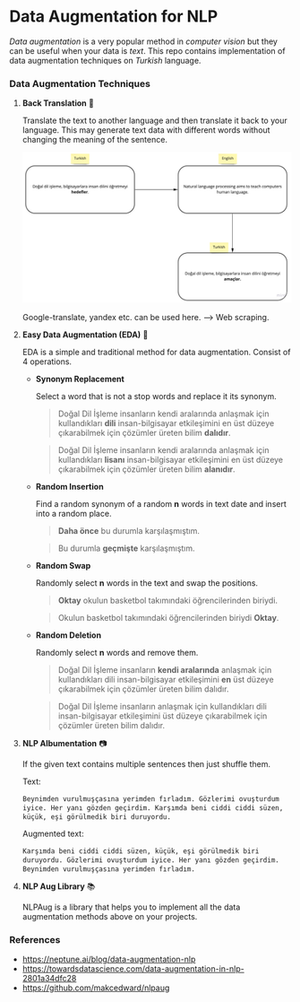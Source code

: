 # Data Augmentation for NLP
*Data augmentation* is a very popular method in *computer vision* but they can be useful when your data is *text*. This repo contains implementation of data augmentation techniques on *Turkish* language. 



### Data Augmentation Techniques

1. **Back Translation** :traffic_light:

   Translate the text to another language and then translate it back to your language. This may generate text data with different words without changing the meaning of the sentence.

   ![](./asset/figure1.jpg)

   Google-translate, yandex etc. can be used here. --> Web scraping.

   

2. **Easy Data Augmentation (EDA)** :tractor:

   EDA is a simple and traditional method for data augmentation. Consist of 4 operations.

   

   - **Synonym Replacement**

     Select a word that is not a stop words and replace it its synonym.

     > Doğal Dil İşleme insanların kendi aralarında anlaşmak için kullandıkları **dili** insan-bilgisayar etkileşimini en üst düzeye çıkarabilmek için çözümler üreten bilim **dalıdır**.

     > Doğal Dil İşleme insanların kendi aralarında anlaşmak için kullandıkları **lisanı** insan-bilgisayar etkileşimini en üst düzeye çıkarabilmek için çözümler üreten bilim **alanıdır**.

     

   - **Random Insertion**

     Find a random synonym of a random **n** words in text date and insert into a random place.

     > **Daha önce** bu durumla karşılaşmıştım.
     
     > Bu durumla **geçmişte** karşılaşmıştım.

     
     
   - **Random Swap**

     Randomly select **n** words in the text and swap the positions.

     > **Oktay** okulun basketbol takımındaki öğrencilerinden biriydi.
     
     > Okulun basketbol takımındaki öğrencilerinden biriydi **Oktay**.

     
     
   - **Random Deletion**

     Randomly select **n** words and remove them.

     > Doğal Dil İşleme insanların **kendi aralarında** anlaşmak için kullandıkları dili insan-bilgisayar etkileşimini **en** üst düzeye çıkarabilmek için çözümler üreten bilim dalıdır.
     
     > Doğal Dil İşleme insanların anlaşmak için kullandıkları dili insan-bilgisayar etkileşimini üst düzeye çıkarabilmek için çözümler üreten bilim dalıdır.

3. **NLP Albumentation** :camera:

   If the given text contains multiple sentences then just shuffle them.

   Text:

   ```
   Beynimden vurulmuşçasına yerimden fırladım. Gözlerimi ovuşturdum iyice. Her yanı gözden geçirdim. Karşımda beni ciddi ciddi süzen, küçük, eşi görülmedik biri duruyordu.
   ```

   Augmented text:

   ```
   Karşımda beni ciddi ciddi süzen, küçük, eşi görülmedik biri duruyordu. Gözlerimi ovuşturdum iyice. Her yanı gözden geçirdim. Beynimden vurulmuşçasına yerimden fırladım.
   ```

4. **NLP Aug Library** :books:

   NLPAug is a library that helps you to implement all the data augmentation methods above on your projects. 


### References

- https://neptune.ai/blog/data-augmentation-nlp
- https://towardsdatascience.com/data-augmentation-in-nlp-2801a34dfc28
- https://github.com/makcedward/nlpaug

